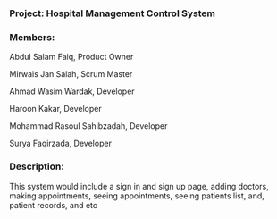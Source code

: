 ### Project: Hospital Management Control System

### Members: 
Abdul Salam Faiq, Product Owner

Mirwais Jan Salah, Scrum Master

Ahmad Wasim Wardak, Developer

Haroon Kakar, Developer

Mohammad Rasoul Sahibzadah, Developer

Surya Faqirzada, Developer

### Description:

This system would include a sign in and sign up page, adding doctors, making appointments, seeing appointments, seeing patients list, and, patient records, and etc
